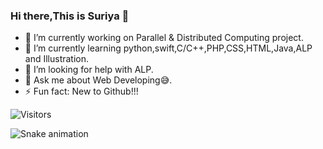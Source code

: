 ### Hi there,This is Suriya 👋

<!--
**suriya-1403/suriya-1403** is a ✨ _special_ ✨ repository because its `README.md` (this file) appears on your GitHub profile.

Here are some ideas to get you started:
-->
- 🔭 I’m currently working on Parallel & Distributed Computing project.
- 🌱 I’m currently learning python,swift,C/C++,PHP,CSS,HTML,Java,ALP and Illustration.<!-- 👯 I’m looking to collaborate on ...-->
- 🤔 I’m looking for help with ALP.
- 💬 Ask me about Web Developing😅.<!--- 📫 How to reach me: ...-->
- ⚡ Fun fact: New to Github!!!

![Visitors](https://komarev.com/ghpvc/?username=suriya-1403&label=Visitors&style=plastic&color=e63946)

<img src="https://raw.githubusercontent.com/suriya-1403/suriya-1403/output/snake.svg" alt="Snake animation" />

###